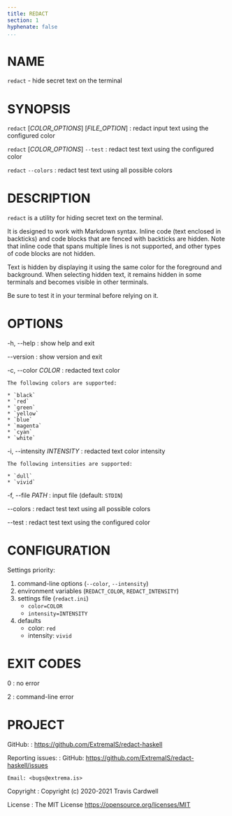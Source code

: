 ```yaml
---
title: REDACT
section: 1
hyphenate: false
...
```


# NAME

`redact` - hide secret text on the terminal

# SYNOPSIS

`redact` [*COLOR_OPTIONS*] [*FILE_OPTION*]
:   redact input text using the configured color

`redact` [*COLOR_OPTIONS*] `--test`
:   redact test text using the configured color

`redact` `--colors`
:   redact test text using all possible colors

# DESCRIPTION

`redact` is a utility for hiding secret text on the terminal.

It is designed to work with Markdown syntax.  Inline code (text enclosed in
backticks) and code blocks that are fenced with backticks are hidden.  Note
that inline code that spans multiple lines is not supported, and other types
of code blocks are not hidden.

Text is hidden by displaying it using the same color for the foreground and
background.  When selecting hidden text, it remains hidden in some terminals
and becomes visible in other terminals.

Be sure to test it in your terminal before relying on it.

# OPTIONS

-h, \--help
:   show help and exit

--version
:   show version and exit

-c, \--color *COLOR*
:   redacted text color

    The following colors are supported:

    * `black`
    * `red`
    * `green`
    * `yellow`
    * `blue`
    * `magenta`
    * `cyan`
    * `white`

-i, \--intensity *INTENSITY*
:   redacted text color intensity

    The following intensities are supported:

    * `dull`
    * `vivid`

-f, \--file *PATH*
:   input file (default: `STDIN`)

--colors
:   redact test text using all possible colors

--test
:   redact test text using the configured color

# CONFIGURATION

Settings priority:

1. command-line options (`--color`, `--intensity`)
2. environment variables (`REDACT_COLOR`, `REDACT_INTENSITY`)
3. settings file (`redact.ini`)
    * `color=COLOR`
    * `intensity=INTENSITY`
4. defaults
    * color: `red`
    * intensity: `vivid`

# EXIT CODES

0
:   no error

2
:   command-line error

# PROJECT

GitHub:
:   <https://github.com/ExtremaIS/redact-haskell>

Reporting issues:
:   GitHub: <https://github.com/ExtremaIS/redact-haskell/issues>

    Email: <bugs@extrema.is>

Copyright
:   Copyright (c) 2020-2021 Travis Cardwell

License
:   The MIT License <https://opensource.org/licenses/MIT>
